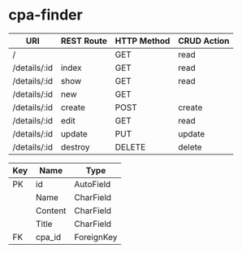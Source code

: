 # cpa-finder
| URI | REST Route | HTTP Method | CRUD Action | 
|-----|------------|-------------|-------------|
| / | | GET | read | 
| /details/:id | index | GET | read
| /details/:id | show | GET | read
| /details/:id | new | GET | |
| /details/:id | create | POST | create |
| /details/:id | edit | GET | read |
| /details/:id | update | PUT | update |
| /details/:id | destroy | DELETE | delete |


| Key | Name | Type | 
|-----|------------|--------------|
| PK | id | AutoField | 
|  | Name | CharField | 
|  | Content | CharField | 
|  | Title | CharField | 
| FK | cpa_id | ForeignKey | 